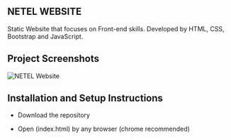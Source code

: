 ## NETEL WEBSITE

Static Website that focuses on Front-end skills. Developed by HTML, CSS, Bootstrap and JavaScript.

## Project Screenshots

![NETEL Website](https://ibb.co/P1JbPt1)

## Installation and Setup Instructions

* Download the repository 

* Open (index.html) by any browser (chrome recommended)  
 
